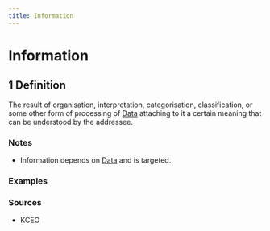 ```yaml
---
title: Information
---
```


# Information

## 1 Definition 

The result of organisation, interpretation, categorisation, classification, or some other form of processing of [Data](../data) attaching to it a certain meaning that can be understood by the addressee.

### Notes 
- Information depends on [Data](../data) and is targeted.

### Examples 

### Sources
- KCEO
